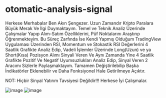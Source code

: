 # otomatic-analysis-signal

Herkese Merhabalar Ben Akın Şengezer. Uzun Zamandır Kripto Paralara Büyük Merak Ve İlgi Duymaktayım. Temel ve Teknik Analiz Üzerinde Çalışmalar Yapıp Alım-Satım Özelliklerini, Püf Noktalarını Araştırıp Öğrenmekteyim. Bu Süreç Zarfında İse Kendi Yapmış Olduğum TradingView Uygulaması Üzerinden RSI, Momentum ve Stokastik RSI Değerlerini 4 Saatlik Grafikte Analiz Edip, Vadeli İşlemler Üzerinde Long(Uzun) ve ya Short(Kısa) Pozisyon Alımı Sinyali Veren Ve Aynı Zamanda Yine 4 Saatlik Grafikte Pozitif Ve Negatif Uyumsuzlukları Analiz Edip, Sinyal Veren 2 Aracımı Sizlerle Paylaşmaktayım. Tamamen Değiştirilebilip Başka İndikatörler Eklenebilir ve Daha Fonksiyonel Hale Getirilmeye Açıktır.

NOT: Hiçbir Sinyal Yatırım Tavsiyesi Değildir!!!
Herkese İyi Çalışmalar.

![image](https://github.com/akhins/otomatic-analysis-signal/assets/62113484/f2fc69db-1ff4-4593-abdc-d1a1ea8bb96b)
![image](https://github.com/akhins/otomatic-analysis-signal/assets/62113484/c6a93b9f-ea77-4fa5-9a09-73a4df9fc5bf)

